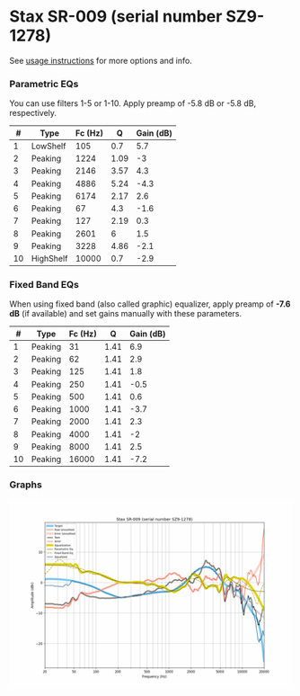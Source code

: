 # Stax SR-009 (serial number SZ9-1278)
See [usage instructions](https://github.com/jaakkopasanen/AutoEq#usage) for more options and info.

### Parametric EQs
You can use filters 1-5 or 1-10. Apply preamp of -5.8 dB or -5.8 dB, respectively.

|   # | Type      |   Fc (Hz) |    Q |   Gain (dB) |
|-----|-----------|-----------|------|-------------|
|   1 | LowShelf  |       105 | 0.7  |         5.7 |
|   2 | Peaking   |      1224 | 1.09 |        -3   |
|   3 | Peaking   |      2146 | 3.57 |         4.3 |
|   4 | Peaking   |      4886 | 5.24 |        -4.3 |
|   5 | Peaking   |      6174 | 2.17 |         2.6 |
|   6 | Peaking   |        67 | 4.3  |        -1.6 |
|   7 | Peaking   |       127 | 2.19 |         0.3 |
|   8 | Peaking   |      2601 | 6    |         1.5 |
|   9 | Peaking   |      3228 | 4.86 |        -2.1 |
|  10 | HighShelf |     10000 | 0.7  |        -2.9 |

### Fixed Band EQs
When using fixed band (also called graphic) equalizer, apply preamp of **-7.6 dB** (if available) and set gains manually with these parameters.

|   # | Type    |   Fc (Hz) |    Q |   Gain (dB) |
|-----|---------|-----------|------|-------------|
|   1 | Peaking |        31 | 1.41 |         6.9 |
|   2 | Peaking |        62 | 1.41 |         2.9 |
|   3 | Peaking |       125 | 1.41 |         1.8 |
|   4 | Peaking |       250 | 1.41 |        -0.5 |
|   5 | Peaking |       500 | 1.41 |         0.6 |
|   6 | Peaking |      1000 | 1.41 |        -3.7 |
|   7 | Peaking |      2000 | 1.41 |         2.3 |
|   8 | Peaking |      4000 | 1.41 |        -2   |
|   9 | Peaking |      8000 | 1.41 |         2.5 |
|  10 | Peaking |     16000 | 1.41 |        -7.2 |

### Graphs
![](./Stax%20SR-009%20(serial%20number%20SZ9-1278).png)

